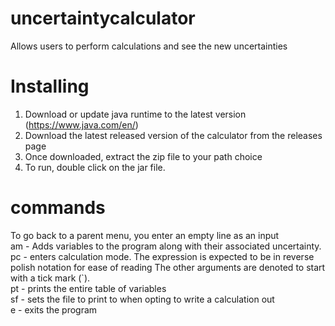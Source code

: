 # uncertaintycalculator
Allows users to perform calculations and see the new uncertainties

# Installing
1. Download or update java runtime to the latest version (https://www.java.com/en/)
2. Download the latest released version of the calculator from the releases page
3. Once downloaded, extract the zip file to your path choice
4. To run, double click on the jar file.

# commands
To go back to a parent menu, you enter an empty line as an input<br />
am - Adds variables to the program along with their associated uncertainty.<br />
pc - enters calculation mode.  The expression is expected to be in reverse polish notation for ease of reading
       The other arguments are denoted to start with a tick mark (`).<br />
pt - prints the entire table of variables<br />
sf - sets the file to print to when opting to write a calculation out<br />
e  - exits the program

